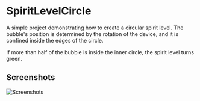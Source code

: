 SpiritLevelCircle
======

A simple project demonstrating how to create a circular spirit level. The bubble's position is determined by the rotation of the device, and it is confined inside the edges of the circle.

If more than half of the bubble is inside the inner circle, the spirit level turns green.

Screenshots
-------
![Screenshots](https://raw.github.com/stephsharp/SpiritLevelCircle/master/screenshots.png)